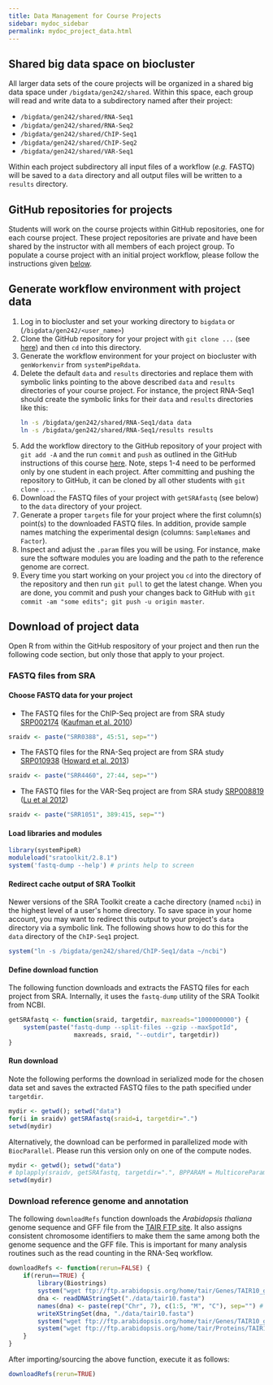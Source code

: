 ```yaml
---
title: Data Management for Course Projects
sidebar: mydoc_sidebar
permalink: mydoc_project_data.html 
---
```


## Shared big data space on biocluster

All larger data sets of the coure projects will be organized in a shared big data space under
`/bigdata/gen242/shared`. Within this space, each group will read and write data to a 
subdirectory named after their project:

+ `/bigdata/gen242/shared/RNA-Seq1`
+ `/bigdata/gen242/shared/RNA-Seq2`
+ `/bigdata/gen242/shared/ChIP-Seq1`
+ `/bigdata/gen242/shared/ChIP-Seq2`
+ `/bigdata/gen242/shared/VAR-Seq1`

Within each project subdirectory all input files of a workflow (_e.g._ FASTQ) will be saved to 
a `data` directory and all output files will be written to a `results` directory. 

## GitHub repositories for projects

Students will work on the course projects within GitHub repositories, one for each course project.
These project repositories are private and have been shared by the instructor with all members of each project group.
To populate a course project with an initial project workflow, please follow the instructions
given [below](http://girke.bioinformatics.ucr.edu/GEN242/mydoc_project_data.html#generate-workflow-environment-with-project-data). 

## Generate workflow environment with project data

1. Log in to biocluster and set your working directory to `bigdata` or (`/bigdata/gen242/<user_name>`)
2. Clone the GitHub repository for your project with `git clone ...` (see [here](https://docs.google.com/spreadsheets/d/1ULTa2bcfhzzj_6R0Ba1dnXiq2fr0get1V5pwIBCYRIY/edit#gid=1818533395)) and then `cd` into this directory.
2. Generate the workflow environment for your project on biocluster with `genWorkenvir` from `systemPipeRdata`. 
3. Delete the default `data` and `results` directories and replace them with symbolic links pointing to the above described `data` and `results` directories of your course project. For instance, the project RNA-Seq1 should create the symbolic links for their `data` and `results` directories like this:
   ```sh 
   ln -s /bigdata/gen242/shared/RNA-Seq1/data data
   ln -s /bigdata/gen242/shared/RNA-Seq1/results results
   ```
4. Add the workflow directory to the GitHub repository of your project with `git add -A` and the run `commit` and `push` as outlined in the GitHub instructions of this course [here](http://girke.bioinformatics.ucr.edu/GEN242/mydoc_tutorial_01.html#github-basics-from-command-line). Note, steps 1-4 need to be performed only by one student in each project. After committing and pushing the repository to GitHub, it can be cloned by all other students with `git clone ...`.
5. Download the FASTQ files of your project with `getSRAfastq` (see below) to the `data` directory of your project. 
6. Generate a proper `targets` file for your project where the first column(s) point(s) to the downloaded FASTQ files. In addition, provide sample names matching the experimental design (columns: `SampleNames` and `Factor`).
7. Inspect and adjust the `.param` files you will be using. For instance, make sure the software modules you are loading and the path to the reference genome are correct. 
8. Every time you start working on your project you `cd` into the directory of the repository and then run `git pull` to get the latest change. When you are done, you commit and push your changes back to GitHub with `git commit -am "some edits"; git push -u origin master`.

## Download of project data

Open R from within the GitHub respository of your project and then run the following code section, but only those that apply to your project.

### FASTQ files from SRA

#### Choose FASTQ data for your project

+ The FASTQ files for the ChIP-Seq project are from SRA study [SRP002174](http://www.ncbi.nlm.nih.gov/sra?term=SRP002174) ([Kaufman et al. 2010](http://www.ncbi.nlm.nih.gov/pubmed/20360106))
```r
sraidv <- paste("SRR0388", 45:51, sep="") 
```

+ The FASTQ files for the RNA-Seq project are from SRA study [SRP010938](http://www.ncbi.nlm.nih.gov/sra?term=SRP010938) ([Howard et al. 2013](http://www.ncbi.nlm.nih.gov/pubmed/24098335))
```r
sraidv <- paste("SRR4460", 27:44, sep="")
```

+ The FASTQ files for the VAR-Seq project are from SRA study [SRP008819](http://www.ncbi.nlm.nih.gov/sra?term=SRP008819) ([Lu et al 2012](http://www.ncbi.nlm.nih.gov/pubmed/22106370))
```r
sraidv <- paste("SRR1051", 389:415, sep="")
```

#### Load libraries and modules

```r
library(systemPipeR)
moduleload("sratoolkit/2.8.1")
system('fastq-dump --help') # prints help to screen
```

#### Redirect cache output of SRA Toolkit 

Newer versions of the SRA Toolkit create a cache directory (named `ncbi`) in the highest level of a user's home directory. 
To save space in your home account, you may want to redirect this output to your project's
`data` directory via a symbolic link. The following shows how to do this for the `data` directory
of the `ChIP-Seq1` project.

```r
system("ln -s /bigdata/gen242/shared/ChIP-Seq1/data ~/ncbi")
```

#### Define download function
The following function downloads and extracts the FASTQ files for each project from SRA.
Internally, it uses the `fastq-dump` utility of the SRA Toolkit from NCBI.

```r
getSRAfastq <- function(sraid, targetdir, maxreads="1000000000") {
    system(paste("fastq-dump --split-files --gzip --maxSpotId", 
                  maxreads, sraid, "--outdir", targetdir))
}
```

#### Run download

Note the following performs the download in serialized mode for the chosen data set and saves the extracted FASTQ files to 
the path specified under `targetdir`.
```r
mydir <- getwd(); setwd("data")
for(i in sraidv) getSRAfastq(sraid=i, targetdir=".")
setwd(mydir)
```

Alternatively, the download can be performed in parallelized mode with `BiocParallel`. Please run this version only on one of the compute nodes.
```r
mydir <- getwd(); setwd("data")
# bplapply(sraidv, getSRAfastq, targetdir=".", BPPARAM = MulticoreParam(workers=4))
setwd(mydir)
```

### Download reference genome and annotation

The following `downloadRefs` function downloads the _Arabidopsis thaliana_ genome sequence and GFF file from the [TAIR FTP site](ftp://ftp.arabidopsis.org/home/tair/Genes/TAIR10_genome_release/). 
It also assigns consistent chromosome identifiers to make them the same among both the genome sequence and the GFF file. This is
important for many analysis routines such as the read counting in the RNA-Seq workflow.  

```r
downloadRefs <- function(rerun=FALSE) {
    if(rerun==TRUE) {
        library(Biostrings)
        system("wget ftp://ftp.arabidopsis.org/home/tair/Genes/TAIR10_genome_release/TAIR10_chromosome_files/TAIR10_chr_all.fas -P ./data/tair10.fasta")
        dna <- readDNAStringSet("./data/tair10.fasta")
        names(dna) <- paste(rep("Chr", 7), c(1:5, "M", "C"), sep="") # Fixes chromomse ids
        writeXStringSet(dna, "./data/tair10.fasta")
        system("wget ftp://ftp.arabidopsis.org/home/tair/Genes/TAIR10_genome_release/TAIR10_gff3/TAIR10_GFF3_genes.gff -P ./data/tair10.gff")
        system("wget ftp://ftp.arabidopsis.org/home/tair/Proteins/TAIR10_functional_descriptions -P ./data/")
    }
}
```

After importing/sourcing the above function, execute it as follows:
```r
downloadRefs(rerun=TRUE) 
```


